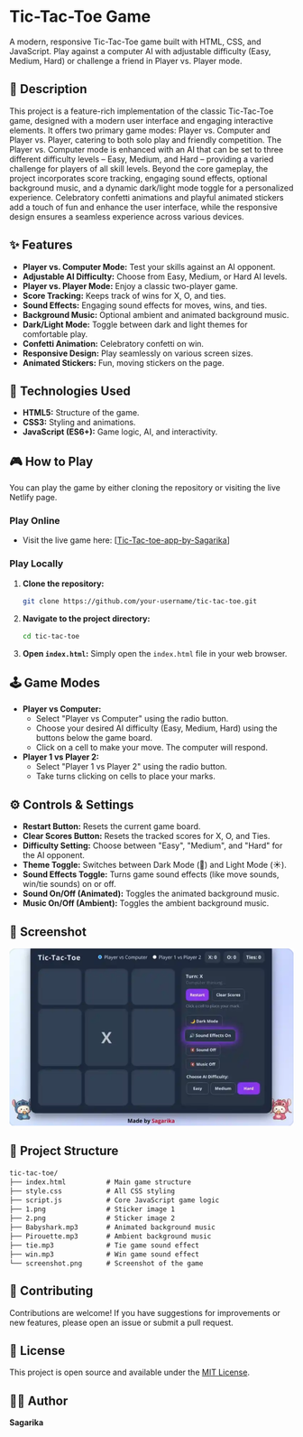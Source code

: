 # Tic-Tac-Toe Game

A modern, responsive Tic-Tac-Toe game built with HTML, CSS, and JavaScript. Play against a computer AI with adjustable difficulty (Easy, Medium, Hard) or challenge a friend in Player vs. Player mode.

## 📖 Description

This project is a feature-rich implementation of the classic Tic-Tac-Toe game, designed with a modern user interface and engaging interactive elements. It offers two primary game modes: Player vs. Computer and Player vs. Player, catering to both solo play and friendly competition. The Player vs. Computer mode is enhanced with an AI that can be set to three different difficulty levels – Easy, Medium, and Hard – providing a varied challenge for players of all skill levels. Beyond the core gameplay, the project incorporates score tracking, engaging sound effects, optional background music, and a dynamic dark/light mode toggle for a personalized experience. Celebratory confetti animations and playful animated stickers add a touch of fun and enhance the user interface, while the responsive design ensures a seamless experience across various devices.

## ✨ Features

*   **Player vs. Computer Mode:** Test your skills against an AI opponent.
*   **Adjustable AI Difficulty:** Choose from Easy, Medium, or Hard AI levels.
*   **Player vs. Player Mode:** Enjoy a classic two-player game.
*   **Score Tracking:** Keeps track of wins for X, O, and ties.
*   **Sound Effects:** Engaging sound effects for moves, wins, and ties.
*   **Background Music:** Optional ambient and animated background music.
*   **Dark/Light Mode:** Toggle between dark and light themes for comfortable play.
*   **Confetti Animation:** Celebratory confetti on win.
*   **Responsive Design:** Play seamlessly on various screen sizes.
*   **Animated Stickers:** Fun, moving stickers on the page.

## 🚀 Technologies Used

*   **HTML5:** Structure of the game.
*   **CSS3:** Styling and animations.
*   **JavaScript (ES6+):** Game logic, AI, and interactivity.

## 🎮 How to Play

You can play the game by either cloning the repository or visiting the live Netlify page.

### Play Online

*   Visit the live game here: [[Tic-Tac-toe-app-by-Sagarika](https://tic-tac-toe-app-sagarika.netlify.app/)]

### Play Locally

1.  **Clone the repository:**
    ```bash
    git clone https://github.com/your-username/tic-tac-toe.git
    ```
2.  **Navigate to the project directory:**
    ```bash
    cd tic-tac-toe
    ```
3.  **Open `index.html`:**
    Simply open the `index.html` file in your web browser.

## 🕹️ Game Modes

*   **Player vs Computer:**
    *   Select "Player vs Computer" using the radio button.
    *   Choose your desired AI difficulty (Easy, Medium, Hard) using the buttons below the game board.
    *   Click on a cell to make your move. The computer will respond.
*   **Player 1 vs Player 2:**
    *   Select "Player 1 vs Player 2" using the radio button.
    *   Take turns clicking on cells to place your marks.

## ⚙️ Controls & Settings

*   **Restart Button:** Resets the current game board.
*   **Clear Scores Button:** Resets the tracked scores for X, O, and Ties.
*   **Difficulty Setting:** Choose between "Easy", "Medium", and "Hard" for the AI opponent.
*   **Theme Toggle:** Switches between Dark Mode (🌙) and Light Mode (☀️).
*   **Sound Effects Toggle:** Turns game sound effects (like move sounds, win/tie sounds) on or off.
*   **Sound On/Off (Animated):** Toggles the animated background music.
*   **Music On/Off (Ambient):** Toggles the ambient background music.

## 📸 Screenshot

![Screenshot of Tic-Tac-Toe Game](screenshot.png)

## 📂 Project Structure

```
tic-tac-toe/
├── index.html          # Main game structure
├── style.css           # All CSS styling
├── script.js           # Core JavaScript game logic
├── 1.png               # Sticker image 1
├── 2.png               # Sticker image 2
├── Babyshark.mp3       # Animated background music
├── Pirouette.mp3       # Ambient background music
├── tie.mp3             # Tie game sound effect
├── win.mp3             # Win game sound effect
└── screenshot.png      # Screenshot of the game
```

## 🤝 Contributing

Contributions are welcome! If you have suggestions for improvements or new features, please open an issue or submit a pull request.

## 📄 License

This project is open source and available under the [MIT License](LICENSE).

## 🧑‍💻 Author

**Sagarika**

